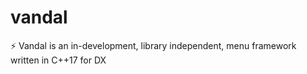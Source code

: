 # vandal
⚡ Vandal is an in-development, library independent, menu framework written in C++17 for DX

